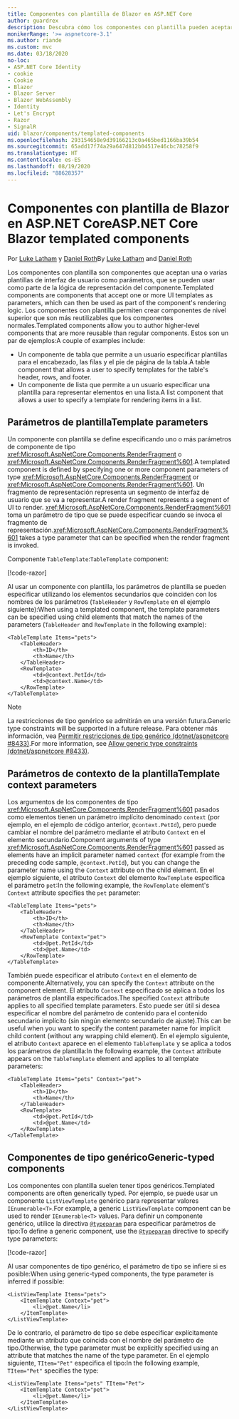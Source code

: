 ```yaml
---
title: Componentes con plantilla de Blazor en ASP.NET Core
author: guardrex
description: Descubra cómo los componentes con plantilla pueden aceptar una o varias plantillas de interfaz de usuario como parámetros, que se pueden usar como parte de la lógica de representación del componente.
monikerRange: '>= aspnetcore-3.1'
ms.author: riande
ms.custom: mvc
ms.date: 03/18/2020
no-loc:
- ASP.NET Core Identity
- cookie
- Cookie
- Blazor
- Blazor Server
- Blazor WebAssembly
- Identity
- Let's Encrypt
- Razor
- SignalR
uid: blazor/components/templated-components
ms.openlocfilehash: 293154658e9d39166213c0a465bed1166ba39b54
ms.sourcegitcommit: 65add17f74a29a647d812b04517e46cbc78258f9
ms.translationtype: HT
ms.contentlocale: es-ES
ms.lasthandoff: 08/19/2020
ms.locfileid: "88628357"
---
```

# <a name="aspnet-core-no-locblazor-templated-components"></a><span data-ttu-id="05ea7-103">Componentes con plantilla de Blazor en ASP.NET Core</span><span class="sxs-lookup"><span data-stu-id="05ea7-103">ASP.NET Core Blazor templated components</span></span>

<span data-ttu-id="05ea7-104">Por [Luke Latham](https://github.com/guardrex) y [Daniel Roth](https://github.com/danroth27)</span><span class="sxs-lookup"><span data-stu-id="05ea7-104">By [Luke Latham](https://github.com/guardrex) and [Daniel Roth](https://github.com/danroth27)</span></span>

<span data-ttu-id="05ea7-105">Los componentes con plantilla son componentes que aceptan una o varias plantillas de interfaz de usuario como parámetros, que se pueden usar como parte de la lógica de representación del componente.</span><span class="sxs-lookup"><span data-stu-id="05ea7-105">Templated components are components that accept one or more UI templates as parameters, which can then be used as part of the component's rendering logic.</span></span> <span data-ttu-id="05ea7-106">Los componentes con plantilla permiten crear componentes de nivel superior que son más reutilizables que los componentes normales.</span><span class="sxs-lookup"><span data-stu-id="05ea7-106">Templated components allow you to author higher-level components that are more reusable than regular components.</span></span> <span data-ttu-id="05ea7-107">Estos son un par de ejemplos:</span><span class="sxs-lookup"><span data-stu-id="05ea7-107">A couple of examples include:</span></span>

* <span data-ttu-id="05ea7-108">Un componente de tabla que permite a un usuario especificar plantillas para el encabezado, las filas y el pie de página de la tabla.</span><span class="sxs-lookup"><span data-stu-id="05ea7-108">A table component that allows a user to specify templates for the table's header, rows, and footer.</span></span>
* <span data-ttu-id="05ea7-109">Un componente de lista que permite a un usuario especificar una plantilla para representar elementos en una lista.</span><span class="sxs-lookup"><span data-stu-id="05ea7-109">A list component that allows a user to specify a template for rendering items in a list.</span></span>

## <a name="template-parameters"></a><span data-ttu-id="05ea7-110">Parámetros de plantilla</span><span class="sxs-lookup"><span data-stu-id="05ea7-110">Template parameters</span></span>

<span data-ttu-id="05ea7-111">Un componente con plantilla se define especificando uno o más parámetros de componente de tipo <xref:Microsoft.AspNetCore.Components.RenderFragment> o <xref:Microsoft.AspNetCore.Components.RenderFragment%601>.</span><span class="sxs-lookup"><span data-stu-id="05ea7-111">A templated component is defined by specifying one or more component parameters of type <xref:Microsoft.AspNetCore.Components.RenderFragment> or <xref:Microsoft.AspNetCore.Components.RenderFragment%601>.</span></span> <span data-ttu-id="05ea7-112">Un fragmento de representación representa un segmento de interfaz de usuario que se va a representar.</span><span class="sxs-lookup"><span data-stu-id="05ea7-112">A render fragment represents a segment of UI to render.</span></span> <span data-ttu-id="05ea7-113"><xref:Microsoft.AspNetCore.Components.RenderFragment%601> toma un parámetro de tipo que se puede especificar cuando se invoca el fragmento de representación.</span><span class="sxs-lookup"><span data-stu-id="05ea7-113"><xref:Microsoft.AspNetCore.Components.RenderFragment%601> takes a type parameter that can be specified when the render fragment is invoked.</span></span>

<span data-ttu-id="05ea7-114">Componente `TableTemplate`:</span><span class="sxs-lookup"><span data-stu-id="05ea7-114">`TableTemplate` component:</span></span>

[!code-razor[](../common/samples/3.x/BlazorWebAssemblySample/Components/TableTemplate.razor)]

<span data-ttu-id="05ea7-115">Al usar un componente con plantilla, los parámetros de plantilla se pueden especificar utilizando los elementos secundarios que coinciden con los nombres de los parámetros (`TableHeader` y `RowTemplate` en el ejemplo siguiente):</span><span class="sxs-lookup"><span data-stu-id="05ea7-115">When using a templated component, the template parameters can be specified using child elements that match the names of the parameters (`TableHeader` and `RowTemplate` in the following example):</span></span>

```razor
<TableTemplate Items="pets">
    <TableHeader>
        <th>ID</th>
        <th>Name</th>
    </TableHeader>
    <RowTemplate>
        <td>@context.PetId</td>
        <td>@context.Name</td>
    </RowTemplate>
</TableTemplate>
```

> [!NOTE]
> <span data-ttu-id="05ea7-116">La restricciones de tipo genérico se admitirán en una versión futura.</span><span class="sxs-lookup"><span data-stu-id="05ea7-116">Generic type constraints will be supported in a future release.</span></span> <span data-ttu-id="05ea7-117">Para obtener más información, vea [Permitir restricciones de tipo genérico (dotnet/aspnetcore #8433)](https://github.com/dotnet/aspnetcore/issues/8433).</span><span class="sxs-lookup"><span data-stu-id="05ea7-117">For more information, see [Allow generic type constraints (dotnet/aspnetcore #8433)](https://github.com/dotnet/aspnetcore/issues/8433).</span></span>

## <a name="template-context-parameters"></a><span data-ttu-id="05ea7-118">Parámetros de contexto de la plantilla</span><span class="sxs-lookup"><span data-stu-id="05ea7-118">Template context parameters</span></span>

<span data-ttu-id="05ea7-119">Los argumentos de los componentes de tipo <xref:Microsoft.AspNetCore.Components.RenderFragment%601> pasados como elementos tienen un parámetro implícito denominado `context` (por ejemplo, en el ejemplo de código anterior, `@context.PetId`), pero puede cambiar el nombre del parámetro mediante el atributo `Context` en el elemento secundario.</span><span class="sxs-lookup"><span data-stu-id="05ea7-119">Component arguments of type <xref:Microsoft.AspNetCore.Components.RenderFragment%601> passed as elements have an implicit parameter named `context` (for example from the preceding code sample, `@context.PetId`), but you can change the parameter name using the `Context` attribute on the child element.</span></span> <span data-ttu-id="05ea7-120">En el ejemplo siguiente, el atributo `Context` del elemento `RowTemplate` especifica el parámetro `pet`:</span><span class="sxs-lookup"><span data-stu-id="05ea7-120">In the following example, the `RowTemplate` element's `Context` attribute specifies the `pet` parameter:</span></span>

```razor
<TableTemplate Items="pets">
    <TableHeader>
        <th>ID</th>
        <th>Name</th>
    </TableHeader>
    <RowTemplate Context="pet">
        <td>@pet.PetId</td>
        <td>@pet.Name</td>
    </RowTemplate>
</TableTemplate>
```

<span data-ttu-id="05ea7-121">También puede especificar el atributo `Context` en el elemento de componente.</span><span class="sxs-lookup"><span data-stu-id="05ea7-121">Alternatively, you can specify the `Context` attribute on the component element.</span></span> <span data-ttu-id="05ea7-122">El atributo `Context` especificado se aplica a todos los parámetros de plantilla especificados.</span><span class="sxs-lookup"><span data-stu-id="05ea7-122">The specified `Context` attribute applies to all specified template parameters.</span></span> <span data-ttu-id="05ea7-123">Esto puede ser útil si desea especificar el nombre del parámetro de contenido para el contenido secundario implícito (sin ningún elemento secundario de ajuste).</span><span class="sxs-lookup"><span data-stu-id="05ea7-123">This can be useful when you want to specify the content parameter name for implicit child content (without any wrapping child element).</span></span> <span data-ttu-id="05ea7-124">En el ejemplo siguiente, el atributo `Context` aparece en el elemento `TableTemplate` y se aplica a todos los parámetros de plantilla:</span><span class="sxs-lookup"><span data-stu-id="05ea7-124">In the following example, the `Context` attribute appears on the `TableTemplate` element and applies to all template parameters:</span></span>

```razor
<TableTemplate Items="pets" Context="pet">
    <TableHeader>
        <th>ID</th>
        <th>Name</th>
    </TableHeader>
    <RowTemplate>
        <td>@pet.PetId</td>
        <td>@pet.Name</td>
    </RowTemplate>
</TableTemplate>
```

## <a name="generic-typed-components"></a><span data-ttu-id="05ea7-125">Componentes de tipo genérico</span><span class="sxs-lookup"><span data-stu-id="05ea7-125">Generic-typed components</span></span>

<span data-ttu-id="05ea7-126">Los componentes con plantilla suelen tener tipos genéricos.</span><span class="sxs-lookup"><span data-stu-id="05ea7-126">Templated components are often generically typed.</span></span> <span data-ttu-id="05ea7-127">Por ejemplo, se puede usar un componente `ListViewTemplate` genérico para representar valores `IEnumerable<T>`.</span><span class="sxs-lookup"><span data-stu-id="05ea7-127">For example, a generic `ListViewTemplate` component can be used to render `IEnumerable<T>` values.</span></span> <span data-ttu-id="05ea7-128">Para definir un componente genérico, utilice la directiva [`@typeparam`](xref:mvc/views/razor#typeparam) para especificar parámetros de tipo:</span><span class="sxs-lookup"><span data-stu-id="05ea7-128">To define a generic component, use the [`@typeparam`](xref:mvc/views/razor#typeparam) directive to specify type parameters:</span></span>

[!code-razor[](../common/samples/3.x/BlazorWebAssemblySample/Components/ListViewTemplate.razor)]

<span data-ttu-id="05ea7-129">Al usar componentes de tipo genérico, el parámetro de tipo se infiere si es posible:</span><span class="sxs-lookup"><span data-stu-id="05ea7-129">When using generic-typed components, the type parameter is inferred if possible:</span></span>

```razor
<ListViewTemplate Items="pets">
    <ItemTemplate Context="pet">
        <li>@pet.Name</li>
    </ItemTemplate>
</ListViewTemplate>
```

<span data-ttu-id="05ea7-130">De lo contrario, el parámetro de tipo se debe especificar explícitamente mediante un atributo que coincida con el nombre del parámetro de tipo.</span><span class="sxs-lookup"><span data-stu-id="05ea7-130">Otherwise, the type parameter must be explicitly specified using an attribute that matches the name of the type parameter.</span></span> <span data-ttu-id="05ea7-131">En el ejemplo siguiente, `TItem="Pet"` especifica el tipo:</span><span class="sxs-lookup"><span data-stu-id="05ea7-131">In the following example, `TItem="Pet"` specifies the type:</span></span>

```razor
<ListViewTemplate Items="pets" TItem="Pet">
    <ItemTemplate Context="pet">
        <li>@pet.Name</li>
    </ItemTemplate>
</ListViewTemplate>
```
